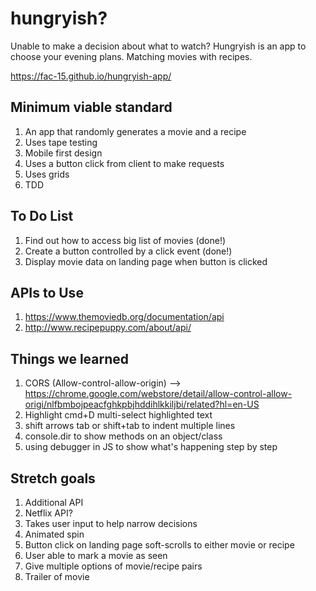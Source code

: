 # hungryish?
Unable to make a decision about what to watch?
Hungryish is an app to choose your evening plans. Matching movies with recipes.

https://fac-15.github.io/hungryish-app/

## Minimum viable standard
1. An app that randomly generates a movie and a recipe
2. Uses tape testing
3. Mobile first design
4. Uses a button click from client to make requests
5. Uses grids
6. TDD

## To Do List
1. Find out how to access big list of movies (done!)
2. Create a button controlled by a click event (done!)
3. Display movie data on landing page when button is clicked

## APIs to Use
1. https://www.themoviedb.org/documentation/api
2. http://www.recipepuppy.com/about/api/

## Things we learned
1. CORS (Allow-control-allow-origin)
  --> https://chrome.google.com/webstore/detail/allow-control-allow-origi/nlfbmbojpeacfghkpbjhddihlkkiljbi/related?hl=en-US
2. Highlight cmd+D multi-select highlighted text
3. shift arrows tab or shift+tab to indent multiple lines
4. console.dir to show methods on an object/class
5. using debugger in JS to show what's happening step by step

## Stretch goals
1. Additional API
2. Netflix API?
3. Takes user input to help narrow decisions
4. Animated spin
5. Button click on landing page soft-scrolls to either movie or recipe
6. User able to mark a movie as seen
7. Give multiple options of movie/recipe pairs
8. Trailer of movie
